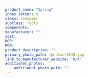 ```yaml
---
product_name: "Spring"
index_letter: S
class: Consumer
subclass: Tools
components:
manufacturer: ""
cost: 
DOP: 
POP: 
product_description: ""
primary_photo_path: /photos/3048.jpg
link_to_manufacturer_website: "N/A"
additional_photos:
  - additional_photo_path: ""
---
```

